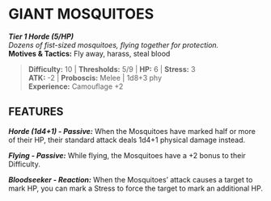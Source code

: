 ﻿# GIANT MOSQUITOES

***Tier 1 Horde (5/HP)***  
*Dozens of fist-sized mosquitoes, flying together for protection.*  
**Motives & Tactics:** Fly away, harass, steal blood

> **Difficulty:** 10 | **Thresholds:** 5/9 | **HP:** 6 | **Stress:** 3  
> **ATK:** -2 | **Proboscis:** Melee | 1d8+3 phy  
> **Experience:** Camouflage +2

## FEATURES

***Horde (1d4+1) - Passive:*** When the Mosquitoes have marked half or more of their HP, their standard attack deals 1d4+1 physical damage instead.

***Flying - Passive:*** While flying, the Mosquitoes have a +2 bonus to their Difficulty.

***Bloodseeker - Reaction:*** When the Mosquitoes’ attack causes a target to mark HP, you can mark a Stress to force the target to mark an additional HP.
